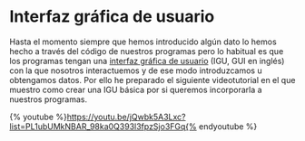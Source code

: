 # Interfaz gráfica de usuario

Hasta el momento siempre que hemos introducido algún dato lo hemos hecho a través del código de nuestros programas pero lo habitual es que los programas tengan una [interfaz gráfica de usuario](https://es.wikipedia.org/wiki/Interfaz_gr%C3%A1fica_de_usuario "IGU") (IGU, GUI en inglés) con la que nosotros interactuemos y de ese modo introduzcamos u obtengamos datos. Por ello he preparado el siguiente videotutorial en el que muestro como crear una IGU básica por si queremos incorporarla a nuestros programas.

{% youtube %}https://youtu.be/jQwbk5A3Lxc?list=PL1ubUMkNBAR_98ka0Q393l3fpzSjo3FGq{% endyoutube %}
